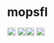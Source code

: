 <p align="center">
    <br>
    <h1>mopsfl</h1><span>
    <img src="https://cdn.jsdelivr.net/npm/programming-languages-logos/src/javascript/javascript.svg" height="20"> 
    <img src="https://cdn.jsdelivr.net/npm/programming-languages-logos/src/html/html.svg" height="20"><img src="https://cdn.jsdelivr.net/npm/programming-languages-logos/src/css/css.svg" height="20"> 
    <img src="https://cdn.jsdelivr.net/npm/programming-languages-logos/src/lua/lua.svg" height="20"> 
</span>
    <br>
    <br>
</p>
